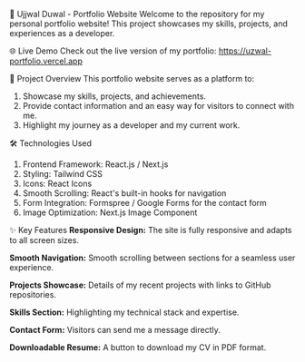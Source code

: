 🚀 Ujjwal Duwal - Portfolio Website
Welcome to the repository for my personal portfolio website! This project showcases my skills, projects, and experiences as a developer.

🌐 Live Demo
Check out the live version of my portfolio: https://uzwal-portfolio.vercel.app


📂 Project Overview
This portfolio website serves as a platform to:
1. Showcase my skills, projects, and achievements.
2. Provide contact information and an easy way for visitors to connect with me.
3. Highlight my journey as a developer and my current work.


🛠️ Technologies Used
1. Frontend Framework: React.js / Next.js
2. Styling: Tailwind CSS
3. Icons: React Icons
4. Smooth Scrolling: React's built-in hooks for navigation
5. Form Integration: Formspree / Google Forms for the contact form
6. Image Optimization: Next.js Image Component


✨ Key Features
**Responsive Design:** The site is fully responsive and adapts to all screen sizes.

**Smooth Navigation:** Smooth scrolling between sections for a seamless user experience.

**Projects Showcase:** Details of my recent projects with links to GitHub repositories.

**Skills Section:** Highlighting my technical stack and expertise.

**Contact Form:** Visitors can send me a message directly.

**Downloadable Resume:** A button to download my CV in PDF format.


